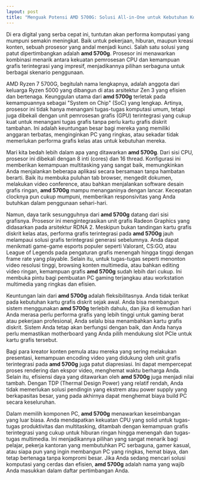 ```yaml
---
layout: post
title: "Menguak Potensi AMD 5700G: Solusi All-in-One untuk Kebutuhan Komputasi Anda"
---
```


Di era digital yang serba cepat ini, tuntutan akan performa komputasi yang mumpuni semakin meningkat. Baik untuk pekerjaan, hiburan, maupun kreasi konten, sebuah prosesor yang andal menjadi kunci. Salah satu solusi yang patut dipertimbangkan adalah **amd 5700g**. Prosesor ini menawarkan kombinasi menarik antara kekuatan pemrosesan CPU dan kemampuan grafis terintegrasi yang impresif, menjadikannya pilihan serbaguna untuk berbagai skenario penggunaan.

AMD Ryzen 7 5700G, begitulah nama lengkapnya, adalah anggota dari keluarga Ryzen 5000 yang dibangun di atas arsitektur Zen 3 yang efisien dan bertenaga. Keunggulan utama dari **amd 5700g** terletak pada kemampuannya sebagai "System on Chip" (SoC) yang lengkap. Artinya, prosesor ini tidak hanya menangani tugas-tugas komputasi umum, tetapi juga dibekali dengan unit pemrosesan grafis (GPU) terintegrasi yang cukup kuat untuk menangani tugas grafis tanpa perlu kartu grafis diskrit tambahan. Ini adalah keuntungan besar bagi mereka yang memiliki anggaran terbatas, menginginkan PC yang ringkas, atau sekadar tidak memerlukan performa grafis kelas atas untuk kebutuhan mereka.

Mari kita bedah lebih dalam apa yang ditawarkan **amd 5700g**. Dari sisi CPU, prosesor ini dibekali dengan 8 inti (cores) dan 16 thread. Konfigurasi ini memberikan kemampuan multitasking yang sangat baik, memungkinkan Anda menjalankan beberapa aplikasi secara bersamaan tanpa hambatan berarti. Baik itu membuka puluhan tab browser, mengedit dokumen, melakukan video conference, atau bahkan menjalankan software desain grafis ringan, **amd 5700g** mampu menanganinya dengan lancar. Kecepatan clocknya pun cukup mumpuni, memberikan responsivitas yang Anda butuhkan dalam penggunaan sehari-hari.

Namun, daya tarik sesungguhnya dari **amd 5700g** datang dari sisi grafisnya. Prosesor ini mengintegrasikan unit grafis Radeon Graphics yang didasarkan pada arsitektur RDNA 2. Meskipun bukan tandingan kartu grafis diskrit kelas atas, performa grafis terintegrasi pada **amd 5700g** jauh melampaui solusi grafis terintegrasi generasi sebelumnya. Anda dapat menikmati game-game esports populer seperti Valorant, CS:GO, atau League of Legends pada pengaturan grafis menengah hingga tinggi dengan frame rate yang playable. Selain itu, untuk tugas-tugas seperti menonton video resolusi tinggi, browsing konten multimedia, atau bahkan editing video ringan, kemampuan grafis **amd 5700g** sudah lebih dari cukup. Ini membuka pintu bagi pembuatan PC gaming terjangkau atau workstation multimedia yang ringkas dan efisien.

Keuntungan lain dari **amd 5700g** adalah fleksibilitasnya. Anda tidak terikat pada kebutuhan kartu grafis diskrit sejak awal. Anda bisa membangun sistem menggunakan **amd 5700g** terlebih dahulu, dan jika di kemudian hari Anda merasa perlu performa grafis yang lebih tinggi untuk gaming berat atau pekerjaan profesional, Anda selalu bisa menambahkan kartu grafis diskrit. Sistem Anda tetap akan berfungsi dengan baik, dan Anda hanya perlu memastikan motherboard yang Anda pilih mendukung slot PCIe untuk kartu grafis tersebut.

Bagi para kreator konten pemula atau mereka yang sering melakukan presentasi, kemampuan encoding video yang didukung oleh unit grafis terintegrasi pada **amd 5700g** juga patut diapresiasi. Ini dapat mempercepat proses rendering dan ekspor video, menghemat waktu berharga Anda. Selain itu, efisiensi daya yang ditawarkan oleh **amd 5700g** juga menjadi nilai tambah. Dengan TDP (Thermal Design Power) yang relatif rendah, Anda tidak memerlukan solusi pendingin yang ekstrem atau power supply yang berkapasitas besar, yang pada akhirnya dapat menghemat biaya build PC secara keseluruhan.

Dalam memilih komponen PC, **amd 5700g** menawarkan keseimbangan yang luar biasa. Anda mendapatkan kekuatan CPU yang solid untuk tugas-tugas produktivitas dan multitasking, ditambah dengan kemampuan grafis terintegrasi yang cukup untuk hiburan ringan hingga menengah dan tugas-tugas multimedia. Ini menjadikannya pilihan yang sangat menarik bagi pelajar, pekerja kantoran yang membutuhkan PC serbaguna, gamer kasual, atau siapa pun yang ingin membangun PC yang ringkas, hemat biaya, dan tetap bertenaga tanpa kompromi besar. Jika Anda sedang mencari solusi komputasi yang cerdas dan efisien, **amd 5700g** adalah nama yang wajib Anda masukkan dalam daftar pertimbangan Anda.
